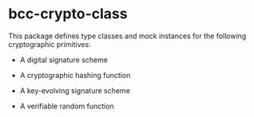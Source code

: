 # bcc-crypto-class

This package defines type classes and mock instances for the following cryptographic primitives:

  - A digital signature scheme

  - A cryptographic hashing function

  - A key-evolving signature scheme

  - A verifiable random function
